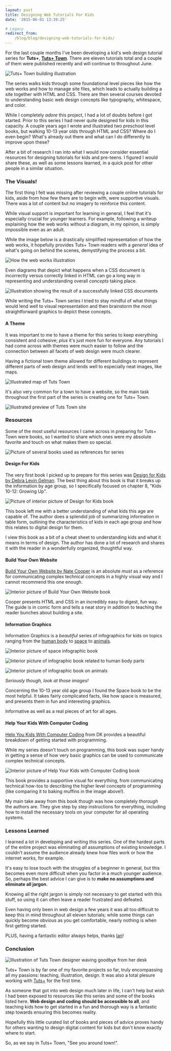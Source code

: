```yaml
---
layout: post
title: Designing Web Tutorials For Kids
date: '2015-06-01 13:39:25'

# Legacy
redirect_from:
    /blog/blog/designing-web-tutorials-for-kids/
---
```


For the last couple months I've been developing a kid's web design tutorial series for **Tuts+**, **[Tuts+ Town](http://webdesign.tutsplus.com/series/web-design-for-kids--cms-823)**. There are eleven tutorials total and a couple of them were published recently and will continue to throughout June.

![Tuts+ Town building illustration](/content/2015/May/Screen-Shot-2015-05-31-at-1-28-39-PM-2.png)

The series walks kids through some foundational level pieces like how the web works and how to manage site files, which leads to actually building a site together with HTML and CSS. There are then several courses devoted to understanding basic web design concepts like typography, whitespace, and color.

While I completely *adore* this project, I had a lot of doubts before I got started. Prior to this series I had never quite designed for kids in this capacity. A couple years ago I wrote and illustrated two preschool level books, but walking 10-13 year olds through HTML and CSS? Where do I even begin? What's already out there and what can I do differently to improve upon these?

After a bit of research I ran into what I would now consider essential resources for designing tutorials for kids and pre-teens. I figured I would share these, as well as some lessons learned, in a quick post for other people in a similar situation.  

### The Visuals!
The first thing I felt was missing after reviewing a couple online tutorials for kids, aside from how few there are to begin with, were supportive visuals. There was a lot of content but no imagery to reinforce this content.

While visual support is important for learning in general, I feel that it's especially crucial for younger learners. For example, following a writeup explaining how the web works without a diagram, in my opinion, is simply impossible even as an adult.

While the image below is a drastically simplified representation of how the web works, it hopefully provides Tuts+ Town readers with a *general* idea of what's going on behind the scenes, demystifying the process a bit.

![How the web works illustration](/content/2015/May/Screen-Shot-2015-05-31-at-1-44-22-PM.png)

Even diagrams that depict what happens when a CSS document is incorrectly versus correctly linked in HTML can go a long way in representing and understanding overall *concepts* taking place.

![Illustration showing the result of a successfully linked CSS documents](/content/2015/May/Screen-Shot-2015-05-31-at-1-46-06-PM.png)

While writing the Tuts+ Town series I tried to stay mindful of what things would lend well to visual representation and then brainstorm the most straightforward graphics to depict these concepts.

#### A Theme
It was important to me to have a theme for this series to keep everything consistent and cohesive; *plus* it's just more fun for everyone. Any tutorials I had come across with themes were much easier to follow and the connection between all facets of web design were much clearer.

Having a fictional town theme allowed for different buildings to represent different parts of web design and lends well to especially neat images, like maps.

![Illustrated map of Tuts Town](/content/2015/May/Screen-Shot-2015-05-31-at-1-31-42-PM-1.png)

It's also very common for a town to have a website, so the main task throughout the first part of the series is creating one for Tuts+ Town.

![Illustrated preview of Tuts Town site](/content/2015/Jun/Screen-Shot-2015-06-01-at-7-42-54-AM.png)

### Resources
Some of the most useful resources I came across in preparing for Tuts+ Town were books, so I wanted to share which ones were my absolute favorite and touch on what makes them so special.

![Picture of several books used as references for series](/content/2015/May/pic1-1.jpg)

#### Design For Kids
The very first book I picked up to prepare for this series was [Design for Kids by Debra Levin Gelman](http://www.amazon.com/Design-Kids-Digital-Products-Learning/dp/1933820306/ref=sr_1_1?ie=UTF8&qid=1433100732&sr=8-1&keywords=design+for+kids). The best thing about this book is that it breaks up the information by age group, so I specifically focused on chapter 8, "Kids 10-12: Growing Up".

![Picture of interior picture of Design for Kids book](/content/2015/May/pic3-1.jpg)

This book left me with a better understanding of what kids this age are capable of. The author does a splendid job of summarizing information in table form, outlining the characteristics of kids in each age group and how this relates to digital design for them.

I view this book as a bit of a cheat sheet to understanding kids and what it means in terms of design. The author has done a lot of research and shares it with the reader in a wonderfully organized, thoughtful way.

#### Build Your Own Website
[Build Your Own Website by Nate Cooper](http://www.amazon.com/Build-Your-Own-Website-WordPress/dp/1593275226/ref=sr_1_1?ie=UTF8&qid=1433100793&sr=8-1&keywords=build+your+own+website) is an absolute *must* as a reference for communicating complex technical concepts in a highly visual way and I cannot recommend this one enough.

![Interior picture of Build Your Own Website book](/content/2015/May/pic11-2.jpg)

Cooper presents HTML and CSS in an incredibly easy to digest, fun way. The guide is in comic form and tells a neat story in addition to teaching the reader bunches about building a site.

#### Information Graphics
Information Graphics is a *beautiful* series of infographics for kids on topics ranging from the [human body](http://www.amazon.com/Information-Graphics-Human-Simon-Rogers/dp/0763671231/ref=pd_bxgy_14_img_z) to [space](http://www.amazon.com/Information-Graphics-Space-Simon-Rogers/dp/0763677698/ref=sr_1_1?ie=UTF8&qid=1433100810&sr=8-1&keywords=information+graphics+space) to [animals](http://www.amazon.com/Information-Graphics-Kingdom-Simon-Rogers/dp/0763671223/ref=pd_bxgy_14_img_y).

![Interior picture of space infographic book](/content/2015/May/pic7-2.jpg)

![Interior picture of infographic book related to human body parts](/content/2015/May/pic5-1.jpg)

![Interior picture of infographic book on animals](/content/2015/May/pic13-1.jpg)

*Seriously though, look at those images!*

Concerning the 10-13 year old age group I found the Space book to be the most helpful. It takes fairly complicated facts, like how space is measured, and presents them in fun and interesting graphics.

Informative as well as a real pieces of art for all ages.

#### Help Your Kids With Computer Coding
[Help You Kids With Computer Coding](http://www.amazon.com/Help-Your-Kids-Computer-Coding/dp/146541956X/ref=sr_1_1?s=books&ie=UTF8&qid=1433101024&sr=1-1&keywords=help+your+kids+with+computer+coding) from DK provides a beautiful breakdown of getting started with programming.

While my series doesn't touch on programming, this book was super handy in getting a sense of how very basic graphics can be used to communicate complex technical concepts.

![Interior picture of Help Your Kids with Computer Coding book](/content/2015/May/pic10-1.jpg)

This book provides a supportive visual for everything, from communicating technical how-tos to describing the higher level concepts of programming (like comparing it to baking muffins in the image above!).

My main take away from this book though was how completely *thorough* the authors are. They give step by step instructions for everything, including how to install the necessary tools on your computer for all operating systems.

### Lessons Learned
I learned a lot in developing and writing this series. One of the hardest parts of the entire project was eliminating *all* assumptions of existing knowledge. I couldn't assume the audience already knew how files work or how the internet works, for example.

It's easy to lose touch with the struggles of a beginner in general, but this becomes even more difficult when you factor in a much younger audience. So, perhaps the best advice I can give is to **make no assumptions and eliminate all jargon**.

Knowing all the right jargon is simply not necessary to get started with this stuff, so using it can often leave a reader frustrated and defeated.

Even having only been in web design a few years it was all too difficult to keep this in mind throughout all eleven tutorials; while some things can quickly become obvious as you get comfortable, nearly nothing is when first getting started.

PLUS, having a fantastic editor always helps, thanks [Ian](http://tutsplus.com/authors/ian-yates)!

### Conclusion
![Illustration of Tuts Town designer waving goodbye from her desk](/content/2015/May/Screen-Shot-2015-05-31-at-1-30-27-PM-1.png)

Tuts+ Town is by far one of my favorite projects so far, truly encompassing all my passions: teaching, illustration, design. It was also a total plesure working with [Tuts+](http://tutsplus.com/) for the first time.  

As someone that got into web design much later in life, I can't help but wish I had been exposed to resources like this series and some of the books listed here. **Web design and coding should be accessible to all**, and teaching kids how to get started in a fun and thorough way is a fantastic step towards ensuring this becomes reality.

Hopefully this little curated list of books and pieces of advice proves handy for others wanting to design digital content for kids but don't know exactly where to start.

So, as we say in Tuts+ Town, "See you around town!".

